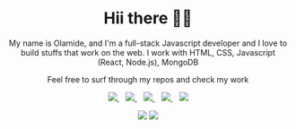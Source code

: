 <h1 align='center'>Hii there 👋🏾</h1>

<p align='center'>My name is Olamide, and I'm a full-stack Javascript developer and I love to build stuffs that work on the web. I work with HTML, CSS, Javascript (React, Node.js), MongoDB</p>

<p align='center'>Feel free to surf through my repos and check my work</p>

<p align='center'>
<a href="https://wa.me/2348087723258?text=Hello Olamide I am..." target="_blank">
  <img src="https://img.shields.io/badge/WHATSAPP-%2325D366.svg?&style=for-the-badge&logo=whatsapp&logoColor=white" />
</a>&nbsp;&nbsp;
<a href="https://twitter.com/olamideaboyeji" target="_blank">
  <img src="https://img.shields.io/badge/twitter-%231DA1F2.svg?&style=for-the-badge&logo=twitter&logoColor=white" />
</a>&nbsp;&nbsp;
<a href="https://www.linkedin.com/in/aolamide" target="_blank">
  <img src="https://img.shields.io/badge/linkedin-%230077B5.svg?&style=for-the-badge&logo=linkedin&logoColor=white" />
</a>&nbsp;&nbsp;
<a href="mailto:me@aolamide.tech" target="_blank">
  <img src="https://img.shields.io/badge/email me-%23D14836.svg?&style=for-the-badge&logo=gmail&logoColor=white" />
</a>&nbsp;&nbsp;
  <img src="https://gpvc.arturio.dev/aolamide" />
  
  <p align = "center">
  <img src = "https://github-readme-stats.vercel.app/api?username=aolamide&show_icons=true&title_color=47ff78&text_color=efefed&icon_color=47ff78&bg_color=0b0b0c&line_height=27">
  <img src = "https://github-readme-stats-black-seven.vercel.app/api/top-langs/?username=aolamide&title_color=47ff78&text_color=efefed&icon_color=47ff78&bg_color=0b0b0c&line_height=27">
</p>
</p>

<!-- https://github-readme-stats.vercel.app/api?username=aolamide&show_icons=true&title_color=edc00e&text_color=efefed&icon_color=edc00e&bg_color=0b0b0c&line_height=27
https://github-readme-stats.vercel.app/api?username=aolamide&show_icons=true&title_color=e7be1a&text_color=efefed&icon_color=e7be1a&bg_color=0b0b0c&line_height=27
https://github-readme-stats.vercel.app/api?username=aolamide&show_icons=true&title_color=69e78b&text_color=efefed&icon_color=69e78b&bg_color=0b0b0c&line_height=27-->
